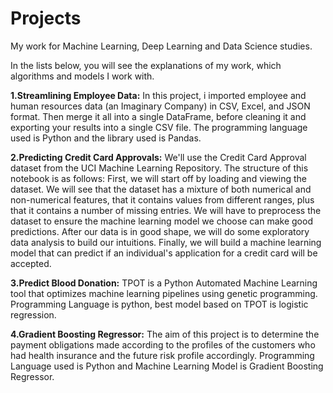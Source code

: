 # Projects
My work for Machine Learning, Deep Learning and Data Science studies.

In the lists below, you will see the explanations of my work, which algorithms and models I work with.

**1.Streamlining Employee Data:** In this project, i imported employee and human resources data (an Imaginary Company) in CSV, Excel, and JSON format. Then merge it all into a single DataFrame, before cleaning it and exporting your results into a single CSV file.
The programming language used is Python and the library used is Pandas.


**2.Predicting Credit Card Approvals:** We'll use the Credit Card Approval dataset from the UCI Machine Learning Repository. The structure of this notebook is as follows:
First, we will start off by loading and viewing the dataset.
We will see that the dataset has a mixture of both numerical and non-numerical features, that it contains values from different ranges, plus that it contains a number of missing entries.
We will have to preprocess the dataset to ensure the machine learning model we choose can make good predictions.
After our data is in good shape, we will do some exploratory data analysis to build our intuitions.
Finally, we will build a machine learning model that can predict if an individual's application for a credit card will be accepted.

**3.Predict Blood Donation:** TPOT is a Python Automated Machine Learning tool that optimizes machine learning pipelines using genetic programming. Programming Language is python, best model based on TPOT is logistic regression. 

**4.Gradient Boosting Regressor:** The aim of this project is to determine the payment obligations made according to the profiles of the customers who had health insurance and the future risk profile accordingly. Programming Language used is Python and Machine Learning Model is Gradient Boosting Regressor.
